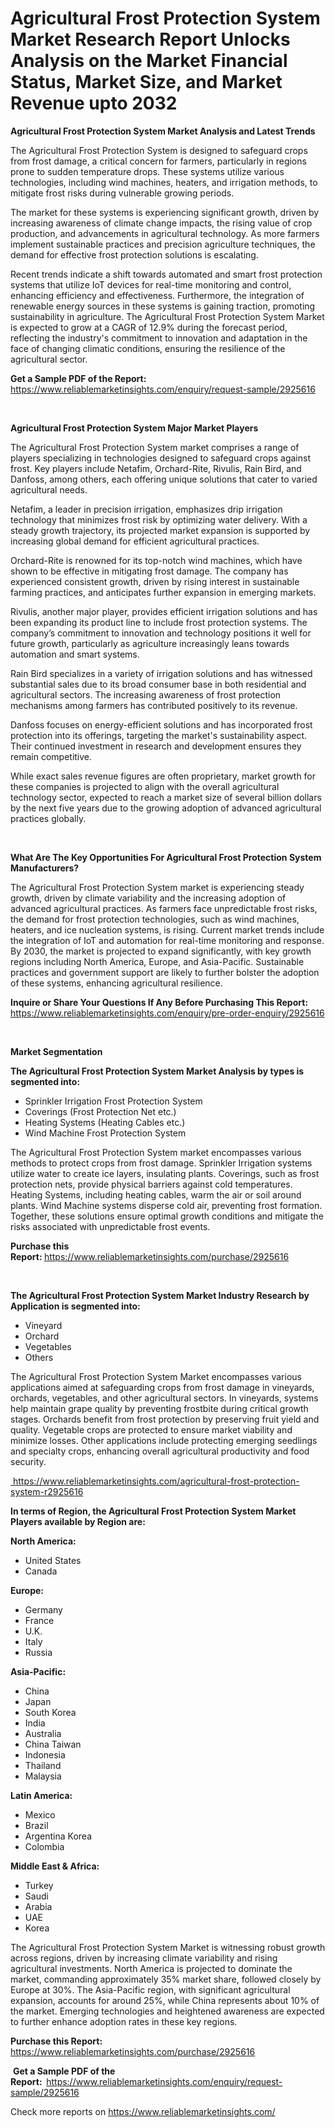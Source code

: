 <p><h1>Agricultural Frost Protection System Market Research Report Unlocks Analysis on the Market Financial Status, Market Size, and Market Revenue upto 2032</h1></p><p><strong>Agricultural Frost Protection System Market Analysis and Latest Trends</strong></p>
<p><p>The Agricultural Frost Protection System is designed to safeguard crops from frost damage, a critical concern for farmers, particularly in regions prone to sudden temperature drops. These systems utilize various technologies, including wind machines, heaters, and irrigation methods, to mitigate frost risks during vulnerable growing periods. </p><p>The market for these systems is experiencing significant growth, driven by increasing awareness of climate change impacts, the rising value of crop production, and advancements in agricultural technology. As more farmers implement sustainable practices and precision agriculture techniques, the demand for effective frost protection solutions is escalating. </p><p>Recent trends indicate a shift towards automated and smart frost protection systems that utilize IoT devices for real-time monitoring and control, enhancing efficiency and effectiveness. Furthermore, the integration of renewable energy sources in these systems is gaining traction, promoting sustainability in agriculture. The Agricultural Frost Protection System Market is expected to grow at a CAGR of 12.9% during the forecast period, reflecting the industry's commitment to innovation and adaptation in the face of changing climatic conditions, ensuring the resilience of the agricultural sector.</p></p>
<p><strong>Get a Sample PDF of the Report:&nbsp;</strong> <a href="https://www.reliablemarketinsights.com/enquiry/request-sample/2925616?utm_campaign=2888&utm_medium=2&utm_source=Github&utm_content=ia&utm_term=12032025&utm_id=agricultural-frost-protection-system">https://www.reliablemarketinsights.com/enquiry/request-sample/2925616</a></p>
<p>&nbsp;</p>
<p><strong>Agricultural Frost Protection System Major Market Players</strong></p>
<p><p>The Agricultural Frost Protection System market comprises a range of players specializing in technologies designed to safeguard crops against frost. Key players include Netafim, Orchard-Rite, Rivulis, Rain Bird, and Danfoss, among others, each offering unique solutions that cater to varied agricultural needs.</p><p>Netafim, a leader in precision irrigation, emphasizes drip irrigation technology that minimizes frost risk by optimizing water delivery. With a steady growth trajectory, its projected market expansion is supported by increasing global demand for efficient agricultural practices.</p><p>Orchard-Rite is renowned for its top-notch wind machines, which have shown to be effective in mitigating frost damage. The company has experienced consistent growth, driven by rising interest in sustainable farming practices, and anticipates further expansion in emerging markets.</p><p>Rivulis, another major player, provides efficient irrigation solutions and has been expanding its product line to include frost protection systems. The company’s commitment to innovation and technology positions it well for future growth, particularly as agriculture increasingly leans towards automation and smart systems.</p><p>Rain Bird specializes in a variety of irrigation solutions and has witnessed substantial sales due to its broad consumer base in both residential and agricultural sectors. The increasing awareness of frost protection mechanisms among farmers has contributed positively to its revenue.</p><p>Danfoss focuses on energy-efficient solutions and has incorporated frost protection into its offerings, targeting the market's sustainability aspect. Their continued investment in research and development ensures they remain competitive.</p><p>While exact sales revenue figures are often proprietary, market growth for these companies is projected to align with the overall agricultural technology sector, expected to reach a market size of several billion dollars by the next five years due to the growing adoption of advanced agricultural practices globally.</p></p>
<p>&nbsp;</p>
<p><strong>What Are The Key Opportunities For Agricultural Frost Protection System Manufacturers?</strong></p>
<p><p>The Agricultural Frost Protection System market is experiencing steady growth, driven by climate variability and the increasing adoption of advanced agricultural practices. As farmers face unpredictable frost risks, the demand for frost protection technologies, such as wind machines, heaters, and ice nucleation systems, is rising. Current market trends include the integration of IoT and automation for real-time monitoring and response. By 2030, the market is projected to expand significantly, with key growth regions including North America, Europe, and Asia-Pacific. Sustainable practices and government support are likely to further bolster the adoption of these systems, enhancing agricultural resilience.</p></p>
<p><strong>Inquire or Share Your Questions If Any Before Purchasing This Report:</strong> <a href="https://www.reliablemarketinsights.com/enquiry/pre-order-enquiry/2925616?utm_campaign=2888&utm_medium=2&utm_source=Github&utm_content=ia&utm_term=12032025&utm_id=agricultural-frost-protection-system">https://www.reliablemarketinsights.com/enquiry/pre-order-enquiry/2925616</a></p>
<p>&nbsp;</p>
<p><strong>Market Segmentation</strong></p>
<p><strong>The Agricultural Frost Protection System Market Analysis by types is segmented into:</strong></p>
<p><ul><li>Sprinkler Irrigation Frost Protection System</li><li>Coverings (Frost Protection Net etc.)</li><li>Heating Systems (Heating Cables etc.)</li><li>Wind Machine Frost Protection System</li></ul></p>
<p><p>The Agricultural Frost Protection System market encompasses various methods to protect crops from frost damage. Sprinkler Irrigation systems utilize water to create ice layers, insulating plants. Coverings, such as frost protection nets, provide physical barriers against cold temperatures. Heating Systems, including heating cables, warm the air or soil around plants. Wind Machine systems disperse cold air, preventing frost formation. Together, these solutions ensure optimal growth conditions and mitigate the risks associated with unpredictable frost events.</p></p>
<p><strong>Purchase this Report:&nbsp;</strong><a href="https://www.reliablemarketinsights.com/purchase/2925616?utm_campaign=2888&utm_medium=2&utm_source=Github&utm_content=ia&utm_term=12032025&utm_id=agricultural-frost-protection-system">https://www.reliablemarketinsights.com/purchase/2925616</a></p>
<p>&nbsp;</p>
<p><strong>The Agricultural Frost Protection System Market Industry Research by Application is segmented into:</strong></p>
<p><ul><li>Vineyard</li><li>Orchard</li><li>Vegetables</li><li>Others</li></ul></p>
<p><p>The Agricultural Frost Protection System Market encompasses various applications aimed at safeguarding crops from frost damage in vineyards, orchards, vegetables, and other agricultural sectors. In vineyards, systems help maintain grape quality by preventing frostbite during critical growth stages. Orchards benefit from frost protection by preserving fruit yield and quality. Vegetable crops are protected to ensure market viability and minimize losses. Other applications include protecting emerging seedlings and specialty crops, enhancing overall agricultural productivity and food security.</p></p>
<p><a href="https://www.reliablemarketinsights.com/agricultural-frost-protection-system-r2925616?utm_campaign=2888&utm_medium=2&utm_source=Github&utm_content=ia&utm_term=12032025&utm_id=agricultural-frost-protection-system">&nbsp;https://www.reliablemarketinsights.com/agricultural-frost-protection-system-r2925616</a></p>
<p><strong>In terms of Region, the Agricultural Frost Protection System Market Players available by Region are:</strong></p>
<p>
    <p> <strong> North America: </strong>
        <ul>
            <li>United States</li>
            <li>Canada</li>
        </ul>
        </p> 
    <p> <strong> Europe: </strong>
        <ul>
            <li>Germany</li>
            <li>France</li>
            <li>U.K.</li>
            <li>Italy</li>
            <li>Russia</li>
        </ul>
        </p> 
    <p> <strong> Asia-Pacific: </strong>
        <ul>
            <li>China</li>
            <li>Japan</li>
            <li>South Korea</li>
            <li>India</li>
            <li>Australia</li>
            <li>China Taiwan</li>
            <li>Indonesia</li>
            <li>Thailand</li>
            <li>Malaysia</li>
        </ul>
        </p> 
    <p> <strong> Latin America: </strong>
        <ul>
            <li>Mexico</li>
            <li>Brazil</li>
            <li>Argentina Korea</li>
            <li>Colombia</li>
        </ul>
        </p> 
    <p> <strong> Middle East & Africa: </strong>
        <ul>
            <li>Turkey</li>
            <li>Saudi</li>
            <li>Arabia</li>
            <li>UAE</li>
            <li>Korea</li>
        </ul>
    </p>
    </p>
<p><p>The Agricultural Frost Protection System Market is witnessing robust growth across regions, driven by increasing climate variability and rising agricultural investments. North America is projected to dominate the market, commanding approximately 35% market share, followed closely by Europe at 30%. The Asia-Pacific region, with significant agricultural expansion, accounts for around 25%, while China represents about 10% of the market. Emerging technologies and heightened awareness are expected to further enhance adoption rates in these key regions.</p></p>
<p><strong>Purchase this Report: </strong><a href="https://www.reliablemarketinsights.com/purchase/2925616?utm_campaign=2888&utm_medium=2&utm_source=Github&utm_content=ia&utm_term=12032025&utm_id=agricultural-frost-protection-system">https://www.reliablemarketinsights.com/purchase/2925616</a></p>
<p>&nbsp;<strong>Get a Sample PDF of the Report:&nbsp;&nbsp;</strong><a href="https://www.reliablemarketinsights.com/enquiry/request-sample/2925616?utm_campaign=2888&utm_medium=2&utm_source=Github&utm_content=ia&utm_term=12032025&utm_id=agricultural-frost-protection-system">https://www.reliablemarketinsights.com/enquiry/request-sample/2925616</a></p>
<p><strong></strong></p>
<p>Check more reports on <a href="https://www.reliablemarketinsights.com/?utm_campaign=2888&utm_medium=2&utm_source=Github&utm_content=ia&utm_term=12032025&utm_id=agricultural-frost-protection-system">https://www.reliablemarketinsights.com/</a></p>